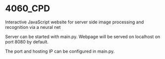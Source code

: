 # 4060_CPD
Interactive JavaScript website for server side image processing and recognition via a neural net

Server can be started with main.py. Webpage will be served on localhost on port 8080 by default.

The port and hosting IP can be configured in main.py.